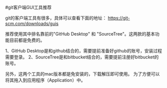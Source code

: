 #git客户端GUI工具推荐

git的客户端工具有很多，具体可以查看下面的地址：
https://git-scm.com/downloads/guis

推荐使用其中排名靠前的"GitHub Desktop" 和 "SourceTree"。这两款的基本功能目前都是免费的。

1、GitHub Desktop是和github结合的，需要提前准备好github的账号，安装过程需要登录。
2、SourceTree是和bitbucket结合的，需要提前注册好bitbucket的账号。

另外，这两个工具的mac版本都是免安装的，下载解压即可使用。 为了方便可以将其拖入到应用程序（Application）中。

